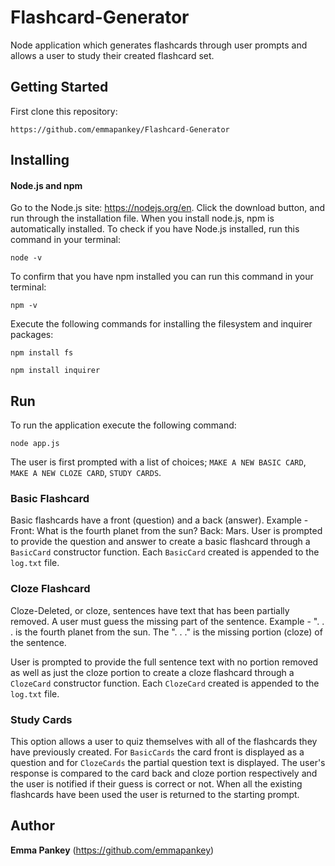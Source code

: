 # Flashcard-Generator

Node application which generates flashcards through user prompts and allows a user to study their created flashcard set.

## Getting Started

First clone this repository:

```
https://github.com/emmapankey/Flashcard-Generator
```

## Installing

#### Node.js and npm
Go to the Node.js site: https://nodejs.org/en. Click the download button, and run through the installation file.
When you install node.js, npm is automatically installed.
To check if you have Node.js installed, run this command in your terminal:
```
node -v
```
To confirm that you have npm installed you can run this command in your terminal:
```
npm -v
```

Execute the following commands for installing the filesystem and inquirer packages:

```
npm install fs
```

```
npm install inquirer
```

## Run

To run the application execute the following command:

```
node app.js
```
The user is first prompted with a list of choices; ```MAKE A NEW BASIC CARD```, ```MAKE A NEW CLOZE CARD```, ```STUDY CARDS```.

### Basic Flashcard

Basic flashcards have a front (question) and a back (answer). Example - Front: What is the fourth planet from the sun?
Back: Mars. User is prompted to provide the question and answer to create a basic flashcard through a ```BasicCard``` constructor function.
Each ```BasicCard``` created is appended to the ```log.txt``` file.

### Cloze Flashcard

Cloze-Deleted, or cloze, sentences have text that has been partially removed. A user must guess the missing part of the sentence.
Example - ". . . is the fourth planet from the sun. The ". . ." is the missing portion (cloze) of the sentence.

User is prompted to provide the full sentence text with no portion removed as well as just the cloze portion to create a cloze flashcard through a ```ClozeCard```
constructor function. Each ```ClozeCard``` created is appended to the ```log.txt``` file.

### Study Cards

This option allows a user to quiz themselves with all of the flashcards they have previously created. For ```BasicCards``` the card front
is displayed as a question and for ```ClozeCards``` the partial question text is displayed. The user's response is compared to the card back
and cloze portion respectively and the user is notified if their guess is correct or not. When all the existing flashcards have been
used the user is returned to the starting prompt.

## Author

**Emma Pankey** (https://github.com/emmapankey)

